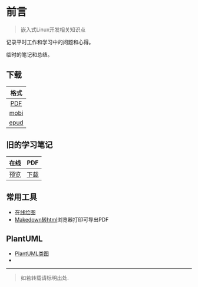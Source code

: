# 前言

>嵌入式Linux开发相关知识点

记录平时工作和学习中的问题和心得。

临时的笔记和总结。

## 下载

| 格式 |
| :--: |
| [PDF](https://www.gitbook.com/download/pdf/book/winddoing/embedded_notes) |
| [mobi](https://www.gitbook.com/download/mobi/book/winddoing/embedded_notes) |
| [epud](https://www.gitbook.com/download/epub/book/winddoing/embedded_notes)|

## 旧的学习笔记

| 在线 | PDF |
| :--: | :--: |
|[预览](https://winddoing.github.io/old_notes/) | [下载](https://github.com/Winddoing/old_notes/raw/master/embedded_linux_notes.pdf) |


## 常用工具

* [在线绘图](https://www.processon.com/u/winddoing)
* [Makedown转html](http://page.zhangjikai.com/)浏览器打印可导出PDF

## PlantUML

* [PlantUML类图](https://yq.aliyun.com/articles/25405)
* []()
---
> 如若转载请标明出处.
